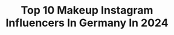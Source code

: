 ---
title: Top 10 Makeup Instagram Influencers In Germany In 2024
description: >-
  Find top makeup Instagram influencers in Germany in 2024. Most popular hashtags: #makeup #summer #makeupartist.
platform: Instagram
hits: 1797
text_top: See the top-rated Instagram accounts on inBeat.
text_bottom: Our database aggregates 1797 Instagram influencers like this in Germany for you to pitch.
profiles:
  - username: "_hey.nancy_"
    fullname: >-
      Nancy
    bio: >-
      Mami 👶🏼 mit ❤️ für Makeup 💄 und Gaming 🎮 Impressum: @heynancy.impressum
    location: "Germany"
    followers: 15541
    engagement: 544
    commentsToLikes: 0.016617
    id: ck5c7klvn7p3m0i1128wig1em
    verified: false
    hashtags: "#schwangerschaftsbauch, #nancywenzmakeup, #momtobe, #twitchstreamer"
  - username: "jbunzie"
    fullname: >-
      𝐉𝐄𝐒𝐒𝐈𝐂𝐀 𝐕𝐈𝐋𝐋
    bio: >-
      Latina Screenwriter, Filmmaker, and Founder of @somberstudios 🦇🥀 Makeup Artist Check out my book “When SHTF”:
    location: "Germany"
    followers: 507360
    engagement: 561
    commentsToLikes: 0.005111
    id: ck6tij3570t9s0j718w97ek0o
    verified: true
    hashtags: "#girls, #vintage, #marilynmonroe, #vixen"
  - username: "g_nikaa"
    fullname: >-
      Nika 🩵
    bio: >-
      -ZFA 🦷 - Makeup Artist✨@makeup_by_nikaa
    location: "Germany"
    followers: 12835
    engagement: 1022
    commentsToLikes: 0.021112
    id: ck8t8ps8plawt0j78clb6syes
    verified: false
    hashtags: "#insta, #photography, #instalike, #ootdgermany"
  - username: "julia_eff"
    fullname: >-
      𝓙𝓾𝓵𝓲𝓪 ♡
    bio: >-
      📍Germany/NRW 😻 CatMum 💄 MakeupLover 💌 PR Friendly 👉🏻 Reviews, Swatches & EyeLooks 🎨 #juliaxeff
    location: "Germany"
    followers: 4339
    engagement: 439
    commentsToLikes: 0.037910
    id: ckap6ia5gfye10i78blw1ly52
    verified: false
    hashtags: "#bblogger, #makeup, #natashadenonabeauty, #charlottetilbury"
  - username: "vicky_pink13"
    fullname: >-
      Vicky Gehrig
    bio: >-
      Makeup Artistin💄 Täglich neue Looks👸🏼 Schönheit liegt im Auge des Betrachters 💞 PR/AD Vicky@starkesmanagement.de 👩🏼‍💻
    location: "Germany"
    followers: 24578
    engagement: 426
    commentsToLikes: 0.067499
    id: clilkx8y4cvtw0j08i930nbyj
    verified: false
    hashtags: "#makeuptransition, #makeupartist, #makeup, #halloween"
  - username: "lisa.scharff"
    fullname: >-
      Lisa Scharff | Mindful Beauty Coach | Organic Makeup Artist
    bio: >-
      🤍Ganzheitliche Beauty Coachings 🌱Online und Live im Studio 🌱Naturkosmetik & Healthy Skin, MakeUp 🤍innere Schönheit- Beauty Inside Out 🤍Mehr Infos:
    location: "Germany"
    followers: 16875
    engagement: 382
    commentsToLikes: 0.144322
    id: cln3gjudufgbk0j084c1qmwtt
    verified: false
    hashtags: "#naturkosmetik, #beautycoaching, #happyplace, #diezeitfliegt"
  - username: "amandalunamaria"
    fullname: >-
      amanda
    bio: >-
      ♡ fashion, lifestyle & makeup! ✰ munich 📧 contactamandaluna@gmail.com
    location: "Germany"
    followers: 61982
    engagement: 308
    commentsToLikes: 0.031846
    id: cl9k31ggziq890i230h5dikna
    verified: false
    hashtags: "#mycalvins, #adidassamba, #zalandostyle, #topvintage"
  - username: "alexandraclare"
    fullname: >-
      Alexandra Clare Price
    bio: >-
      makeup | vitiligo | music tiktok @lxndrclr info@alexandraclare.co.uk
    location: "Germany"
    followers: 154582
    engagement: 921
    commentsToLikes: 0.016911
    id: ck0tx8wysiaei0i19jzcibv1w
    verified: false
    hashtags: "#vievemuse, #milkmakeup, #lillylashes, #meltdarkmatter"
  - username: "angelique.st88"
    fullname: >-
      Angelique Strauß - Hamburg
    bio: >-
      Beauty I Makeup I Momlife Mom of 💙Ahcim💙Ilay💜Khaleesi 💄Make-Up Artist Anfragen: Angelique@dc-mgmt.de Impressum: @dc_mgmt_impressum
    location: "Germany"
    followers: 123811
    engagement: 288
    commentsToLikes: 0.020054
    id: clo9dhc7186i30j08edb6hp3d
    verified: false
    hashtags: "#bigdeals2023, #eis, #bortsch, #amazonprimedays"
  - username: "silanmakeup"
    fullname: >-
      Silan Hüseyinoglu
    bio: >-
      tiktok: silanmakeup (1,9M) youtube: Silan Makeup (300k) ✉️ | silan@gl-management.net Impressum👇🏼
    location: "Germany"
    followers: 196086
    engagement: 252
    commentsToLikes: 0.011201
    id: ck15pjzjxy9ak0i19iplhzow3
    verified: false
    hashtags: "#makeuptrend, #romania, #makeuptransition, #makeuptransformation"
---